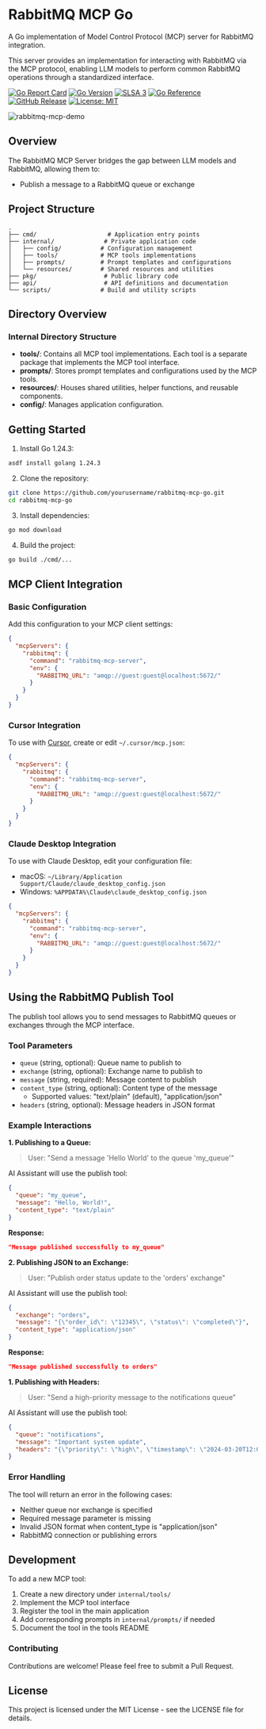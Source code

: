 # RabbitMQ MCP Go

A Go implementation of Model Control Protocol (MCP) server for RabbitMQ integration.

This server provides an implementation for interacting with RabbitMQ via the MCP protocol, enabling LLM models to perform common RabbitMQ operations through a standardized interface.

[![Go Report Card](https://goreportcard.com/badge/github.com/maiconjobim/rabbitmq-mcp-go)](https://goreportcard.com/report/github.com/maiconjobim/rabbitmq-mcp-go)
[![Go Version](https://img.shields.io/github/go-mod/go-version/maiconjobim/rabbitmq-mcp-go?logo=go)](https://github.com/maiconjobim/rabbitmq-mcp-go/blob/main/go.mod)
[![SLSA 3](https://slsa.dev/images/gh-badge-level3.svg)](https://slsa.dev)
[![Go Reference](https://pkg.go.dev/badge/github.com/maiconjobim/rabbitmq-mcp-go.svg)](https://pkg.go.dev/github.com/maiconjobim/rabbitmq-mcp-go)
[![GitHub Release](https://img.shields.io/github/v/release/maiconjobim/rabbitmq-mcp-go?sort=semver)](https://github.com/maiconjobim/rabbitmq-mcp-go/releases/latest)
[![License: MIT](https://img.shields.io/badge/License-MIT-yellow.svg)](https://opensource.org/licenses/MIT)

![rabbitmq-mcp-demo](./static/claude-rabbitmq-mcp-go.gif)

## Overview

The RabbitMQ MCP Server bridges the gap between LLM models and RabbitMQ, allowing them to:

- Publish a message to a RabbitMQ queue or exchange


## Project Structure

```
.
├── cmd/                    # Application entry points
├── internal/              # Private application code
│   ├── config/           # Configuration management
│   ├── tools/            # MCP tools implementations
│   ├── prompts/          # Prompt templates and configurations
│   └── resources/        # Shared resources and utilities
├── pkg/                   # Public library code
├── api/                   # API definitions and documentation
└── scripts/              # Build and utility scripts
```

## Directory Overview

### Internal Directory Structure

- **tools/**: Contains all MCP tool implementations. Each tool is a separate package that implements the MCP tool interface.
- **prompts/**: Stores prompt templates and configurations used by the MCP tools.
- **resources/**: Houses shared utilities, helper functions, and reusable components.
- **config/**: Manages application configuration.

## Getting Started

1. Install Go 1.24.3:
```bash
asdf install golang 1.24.3
```

2. Clone the repository:
```bash
git clone https://github.com/yourusername/rabbitmq-mcp-go.git
cd rabbitmq-mcp-go
```

3. Install dependencies:
```bash
go mod download
```

4. Build the project:
```bash
go build ./cmd/...
```

## MCP Client Integration

### Basic Configuration

Add this configuration to your MCP client settings:

```json
{
  "mcpServers": {
    "rabbitmq": {
      "command": "rabbitmq-mcp-server",
      "env": {
        "RABBITMQ_URL": "amqp://guest:guest@localhost:5672/"
      }
    }
  }
}
```

### Cursor Integration

To use with [Cursor](https://cursor.sh/), create or edit `~/.cursor/mcp.json`:

```json
{
  "mcpServers": {
    "rabbitmq": {
      "command": "rabbitmq-mcp-server",
      "env": {
        "RABBITMQ_URL": "amqp://guest:guest@localhost:5672/"
      }
    }
  }
}
```

### Claude Desktop Integration

To use with Claude Desktop, edit your configuration file:
- macOS: `~/Library/Application Support/Claude/claude_desktop_config.json`
- Windows: `%APPDATA%\Claude\claude_desktop_config.json`

```json
{
  "mcpServers": {
    "rabbitmq": {
      "command": "rabbitmq-mcp-server",
      "env": {
        "RABBITMQ_URL": "amqp://guest:guest@localhost:5672/"
      }
    }
  }
}
```

## Using the RabbitMQ Publish Tool

The publish tool allows you to send messages to RabbitMQ queues or exchanges through the MCP interface.

### Tool Parameters

- `queue` (string, optional): Queue name to publish to
- `exchange` (string, optional): Exchange name to publish to
- `message` (string, required): Message content to publish
- `content_type` (string, optional): Content type of the message
  - Supported values: "text/plain" (default), "application/json"
- `headers` (string, optional): Message headers in JSON format

### Example Interactions

**1. Publishing to a Queue:**
>User: "Send a message 'Hello World' to the queue 'my_queue'"

AI Assistant will use the publish tool:
```json
{
  "queue": "my_queue",
  "message": "Hello, World!",
  "content_type": "text/plain"
}
```

**Response:**
```json
"Message published successfully to my_queue"
```

**2. Publishing JSON to an Exchange:**

> User: "Publish order status update to the 'orders' exchange"

AI Assistant will use the publish tool:
```json
{
  "exchange": "orders",
  "message": "{\"order_id\": \"12345\", \"status\": \"completed\"}",
  "content_type": "application/json"
}
```

**Response:**
```json
"Message published successfully to orders"
```

**1. Publishing with Headers:**
> User: "Send a high-priority message to the notifications queue"

AI Assistant will use the publish tool:
```json
{
  "queue": "notifications",
  "message": "Important system update",
  "headers": "{\"priority\": \"high\", \"timestamp\": \"2024-03-20T12:00:00Z\"}"
}
```

### Error Handling

The tool will return an error in the following cases:
- Neither queue nor exchange is specified
- Required message parameter is missing
- Invalid JSON format when content_type is "application/json"
- RabbitMQ connection or publishing errors

## Development

To add a new MCP tool:

1. Create a new directory under `internal/tools/`
2. Implement the MCP tool interface
3. Register the tool in the main application
4. Add corresponding prompts in `internal/prompts/` if needed
5. Document the tool in the tools README

### Contributing

Contributions are welcome! Please feel free to submit a Pull Request.

## License

This project is licensed under the MIT License - see the LICENSE file for details.
